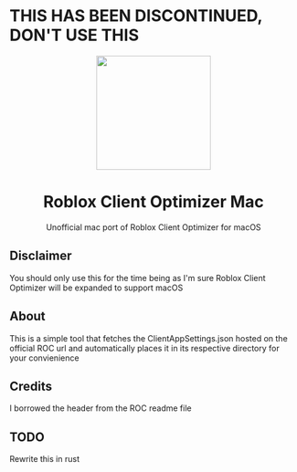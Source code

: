 # THIS HAS BEEN DISCONTINUED, DON'T USE THIS

<div align="center">
    <a href="https://github.com/LowSpecGamerROBLOX/Roblox-Client-Optimizer-Mac">
        <img height=200 src="thumbnails/blank.png"/>
    </a>
    <h1>Roblox Client Optimizer Mac</h1>
    <p>Unofficial mac port of Roblox Client Optimizer for macOS</p>
</div>

## Disclaimer

You should only use this for the time being as I'm sure Roblox Client Optimizer will be expanded to support macOS

## About

This is a simple tool that fetches the ClientAppSettings.json hosted on the official ROC url and automatically places it in its respective directory for your convienience

## Credits

I borrowed the header from the ROC readme file

## TODO

Rewrite this in rust
